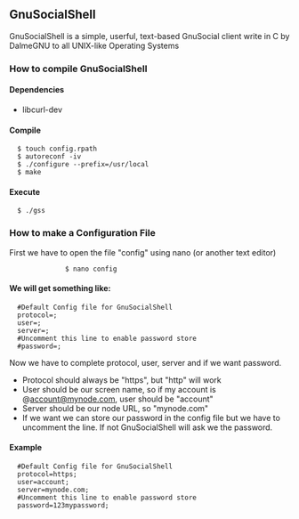 ## GnuSocialShell

GnuSocialShell is a simple, userful, text-based GnuSocial client write in C by DalmeGNU to all UNIX-like Operating Systems

### How to compile GnuSocialShell

#### Dependencies

- libcurl-dev


#### Compile
      $ touch config.rpath
      $ autoreconf -iv
      $ ./configure --prefix=/usr/local
      $ make

#### Execute
      $ ./gss

### How to make a Configuration File

First we have to open the file "config" using nano (or another text editor)

                  $ nano config

#### We will get something like:
      #Default Config file for GnuSocialShell
      protocol=;
      user=;
      server=;
      #Uncomment this line to enable password store
      #password=;

Now we have to complete protocol, user, server and if we want password.
- Protocol should always be "https", but "http" will work
- User should be our screen name, so if my account is @account@mynode.com, user should be "account"
- Server should be our node URL, so "mynode.com"
- If we want we can store our password in the config file but we have to uncomment the line. If not GnuSocialShell will ask we the password.

#### Example
      #Default Config file for GnuSocialShell
      protocol=https;
      user=account;
      server=mynode.com;
      #Uncomment this line to enable password store
      password=123mypassword;
